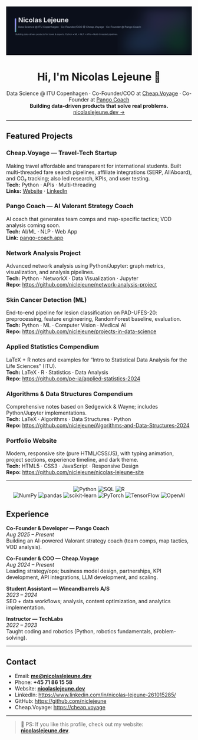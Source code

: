 <p align="center">
  <img src="assets/nicolas-readme-bannerv2.svg" alt="Nicolas Lejeune — Data Science @ ITU Copenhagen · Co-Founder/COO @ Cheap.Voyage · Co-Founder @ Pango Coach" />
</p>

<h1 align="center">Hi, I'm Nicolas Lejeune 👋</h1>
<p align="center">
  Data Science @ ITU Copenhagen · Co-Founder/COO at <a href="https://cheap.voyage">Cheap.Voyage</a> · Co-Founder at <a href="https://pango-coach.app/">Pango Coach</a>
  <br/>
  <strong>Building data-driven products that solve real problems.</strong>
  <br/>
  <a href="https://nicolaslejeune.dev">nicolaslejeune.dev →</a>
</p>

---

## Featured Projects

### Cheap.Voyage — Travel-Tech Startup
Making travel affordable and transparent for international students. Built multi-threaded fare search pipelines, affiliate integrations (SERP, AllAboard), and CO₂ tracking; also led research, KPIs, and user testing.  
**Tech:** Python · APIs · Multi-threading  
**Links:** [Website](https://cheap.voyage) · [LinkedIn](https://www.linkedin.com/in/nicolas-lejeune-261015285/)

### Pango Coach — AI Valorant Strategy Coach
AI coach that generates team comps and map-specific tactics; VOD analysis coming soon.  
**Tech:** AI/ML · NLP · Web App  
**Link:** [pango-coach.app](https://pango-coach.app/)

### Network Analysis Project
Advanced network analysis using Python/Jupyter: graph metrics, visualization, and analysis pipelines.  
**Tech:** Python · NetworkX · Data Visualization · Jupyter  
**Repo:** <https://github.com/niclejeune/network-analysis-project>

### Skin Cancer Detection (ML)
End-to-end pipeline for lesion classification on PAD-UFES-20: preprocessing, feature engineering, RandomForest baseline, evaluation.  
**Tech:** Python · ML · Computer Vision · Medical AI  
**Repo:** <https://github.com/niclejeune/projects-in-data-science>

### Applied Statistics Compendium
LaTeX + R notes and examples for “Intro to Statistical Data Analysis for the Life Sciences” (ITU).  
**Tech:** LaTeX · R · Statistics · Data Analysis  
**Repo:** <https://github.com/pe-ia/applied-statistics-2024>

### Algorithms & Data Structures Compendium
Comprehensive notes based on Sedgewick & Wayne; includes Python/Jupyter implementations.  
**Tech:** LaTeX · Algorithms · Data Structures · Python  
**Repo:** <https://github.com/niclejeune/Algorithms-and-Data-Structures-2024>

### Portfolio Website
Modern, responsive site (pure HTML/CSS/JS), with typing animation, project sections, experience timeline, and dark theme.  
**Tech:** HTML5 · CSS3 · JavaScript · Responsive Design  
**Repo:** <https://github.com/niclejeune/nicolas-lejeune-site>

---
<!-- Skills (text + logos via shields.io) -->
<p align="center">

  <!-- Core -->
  <img alt="Python" src="https://img.shields.io/badge/Python-3776AB?logo=python&logoColor=white" />
  <img alt="SQL" src="https://img.shields.io/badge/SQL-336791?logo=postgresql&logoColor=white" />
  <img alt="R" src="https://img.shields.io/badge/R-276DC3?logo=r&logoColor=white" />

  <br/>

  <!-- Data / ML stack -->
  <img alt="NumPy" src="https://img.shields.io/badge/NumPy-013243?logo=numpy&logoColor=white" />
  <img alt="pandas" src="https://img.shields.io/badge/pandas-150458?logo=pandas&logoColor=white" />
  <img alt="scikit-learn" src="https://img.shields.io/badge/scikit--learn-F7931E?logo=scikitlearn&logoColor=white" />
  <img alt="PyTorch" src="https://img.shields.io/badge/PyTorch-EE4C2C?logo=pytorch&logoColor=white" />
  <img alt="TensorFlow" src="https://img.shields.io/badge/TensorFlow-FF6F00?logo=tensorflow&logoColor=white" />
  <img alt="OpenAI" src="https://img.shields.io/badge/OpenAI-412991?logo=openai&logoColor=white" />

</p>

## Experience

**Co-Founder & Developer — Pango Coach**  
*Aug 2025 – Present*  
Building an AI-powered Valorant strategy coach (team comps, map tactics, VOD analysis).

**Co-Founder & COO — Cheap.Voyage**  
*Aug 2024 – Present*  
Leading strategy/ops; business model design, partnerships, KPI development, API integrations, LLM development, and scaling.

**Student Assistant — Wineandbarrels A/S**  
*2023 – 2024*  
SEO + data workflows; analysis, content optimization, and analytics implementation.

**Instructor — TechLabs**  
*2022 – 2023*  
Taught coding and robotics (Python, robotics fundamentals, problem-solving).

---

## Contact

- Email: **me@nicolaslejeune.dev**  
- Phone: **+45 71 86 15 58**  
- Website: **[nicolaslejeune.dev](https://nicolaslejeune.dev)**  
- LinkedIn: <https://www.linkedin.com/in/nicolas-lejeune-261015285/>  
- GitHub: <https://github.com/niclejeune>  
- Cheap.Voyage: <https://cheap.voyage>

---

> 👀 PS: If you like this profile, check out my website: **[nicolaslejeune.dev](https://nicolaslejeune.dev)**.
